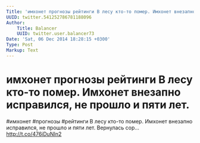```yaml
---
Title: 'имхонет прогнозы рейтинги В лесу кто-то помер. Имхонет внезапно исправился, не прошло и пяти лет.'
UUID: twitter.541252786781188096
Author:
    Title: Balancer
    UUID: twitter.user.balancer73
Date: 'Sat, 06 Dec 2014 18:28:15 +0300'
Type: Post
Markup: Text
---
```


# имхонет прогнозы рейтинги В лесу кто-то помер. Имхонет внезапно исправился, не прошло и пяти лет.

#имхонет #прогнозы #рейтинги В лесу кто-то помер. Имхонет
внезапно исправился, не прошло и пяти лет. Вернулась сор…
http://t.co/476iDuNIn2
